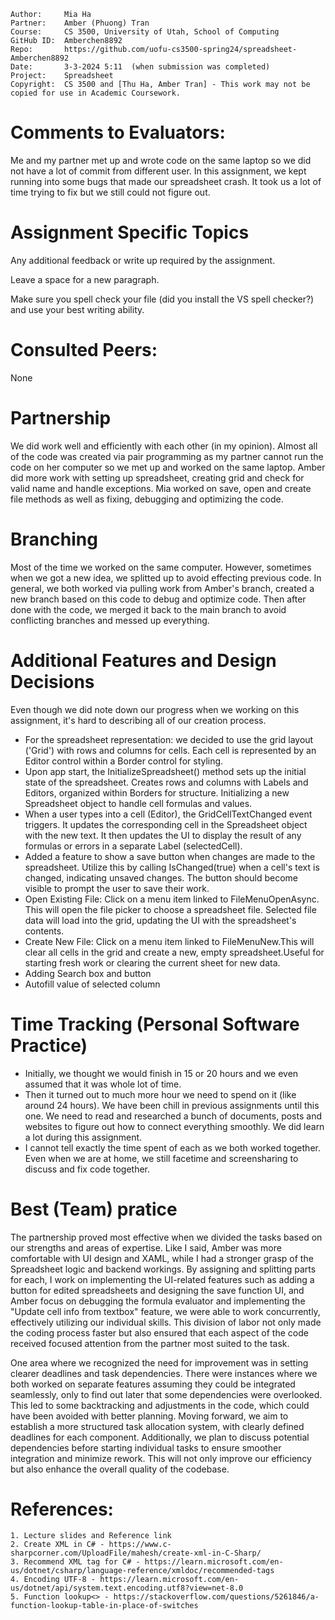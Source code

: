 ```
Author:     Mia Ha
Partner:    Amber (Phuong) Tran
Course:     CS 3500, University of Utah, School of Computing
GitHub ID:  Amberchen8892
Repo:       https://github.com/uofu-cs3500-spring24/spreadsheet-Amberchen8892
Date:       3-3-2024 5:11  (when submission was completed) 
Project:    Spreadsheet
Copyright:  CS 3500 and [Thu Ha, Amber Tran] - This work may not be copied for use in Academic Coursework.
```

# Comments to Evaluators:

Me and my partner met up and wrote code on the same laptop so we did not have a lot of commit from different user.
In this assignment, we kept running into some bugs that made our spreadsheet crash. It took us a lot of time trying
to fix but we still could not figure out.

# Assignment Specific Topics
Any additional feedback or write up required by the assignment.

Leave a space for a new paragraph.

Make sure you spell check your file (did you install the VS spell checker?) and use your best writing ability.

# Consulted Peers:

None

# Partnership
We did work well and efficiently with each other (in my opinion). Almost all of the code was created via pair programming 
as my partner cannot run the code on her computer so we met up and worked on the same laptop. Amber did more work with 
setting up spreadsheet, creating grid and check for valid name and handle exceptions. Mia worked on save, open and create file 
methods as well as fixing, debugging and optimizing the code.

# Branching
Most of the time we worked on the same computer. However, sometimes when we got a new idea, we splitted up to avoid effecting 
previous code. In general, we both worked via pulling work from Amber's branch, created a new branch based on this code to debug and 
optimize code. Then after done with the code, we merged it back to the main branch to avoid conflicting branches and messed up everything.

# Additional Features and Design Decisions
Even though we did note down our progress when we working on this assignment, it's hard to describing all of our creation process.
- For the spreadsheet representation: we decided to use the grid layout ('Grid') with rows and columns for cells. Each cell is represented 
  by an Editor control within a Border control for styling.
- Upon app start, the InitializeSpreadsheet() method sets up the initial state of the spreadsheet. Creates rows and columns with Labels and
  Editors, organized within Borders for structure. Initializing a new Spreadsheet object to handle cell formulas and values.
- When a user types into a cell (Editor), the GridCellTextChanged event triggers. It updates the corresponding cell in the Spreadsheet object 
  with the new text. It then updates the UI to display the result of any formulas or errors in a separate Label (selectedCell).
- Added a feature to show a save button when changes are made to the spreadsheet. Utilize this by calling IsChanged(true) when a cell's text is 
  changed, indicating unsaved changes. The button should become visible to prompt the user to save their work.
- Open Existing File: Click on a menu item linked to FileMenuOpenAsync. This will open the file picker to choose a spreadsheet file. 
  Selected file data will load into the grid, updating the UI with the spreadsheet's contents.
- Create New File: Click on a menu item linked to FileMenuNew.This will clear all cells in the grid and create a new, empty spreadsheet.Useful for 
  starting fresh work or clearing the current sheet for new data.
- Adding Search box and button
- Autofill value of selected column

# Time Tracking (Personal Software Practice)
- Initially, we thought we would finish in 15 or 20 hours and we even assumed that it was whole lot of time.
- Then it turned out to much more hour we need to spend on it (like around 24 hours). We have been chill in previous assignments until
  this one. We need to read and researched a bunch of documents, posts and websites to figure out how to connect everything smoothly.
  We did learn a lot during this assignment.
- I cannot tell exactly the time spent of each as we both worked together. Even when we are at home, we still facetime and screensharing to discuss 
  and fix code together. 

# Best (Team) pratice
The partnership proved most effective when we divided the tasks based on our strengths and areas of expertise. Like I said, Amber was more 
comfortable with UI design and XAML, while I had a stronger grasp of the Spreadsheet logic and backend workings. By assigning and splitting parts for each, I
work on implementing the UI-related features such as adding a button for edited spreadsheets and designing the save function UI, and Amber
focus on debugging the formula evaluator and implementing the "Update cell info from textbox" feature, we were able to work concurrently, effectively 
utilizing our individual skills. This division of labor not only made the coding process faster but also ensured that each aspect of the code received 
focused attention from the partner most suited to the task.

One area where we recognized the need for improvement was in setting clearer deadlines and task dependencies. There were instances where we both worked on 
separate features assuming they could be integrated seamlessly, only to find out later that some dependencies were overlooked. This led to some backtracking 
and adjustments in the code, which could have been avoided with better planning. Moving forward, we aim to establish a more structured task allocation system, 
with clearly defined deadlines for each component. Additionally, we plan to discuss potential dependencies before starting individual tasks to ensure smoother 
integration and minimize rework. This will not only improve our efficiency but also enhance the overall quality of the codebase.

# References:

    1. Lecture slides and Reference link
    2. Create XML in C# - https://www.c-sharpcorner.com/UploadFile/mahesh/create-xml-in-C-Sharp/
    3. Recommend XML tag for C# - https://learn.microsoft.com/en-us/dotnet/csharp/language-reference/xmldoc/recommended-tags
    4. Encoding UTF-8 - https://learn.microsoft.com/en-us/dotnet/api/system.text.encoding.utf8?view=net-8.0
    5. Function lookup<> - https://stackoverflow.com/questions/5261846/a-function-lookup-table-in-place-of-switches
